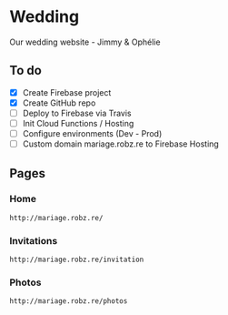 # Wedding
Our wedding website - Jimmy &amp; Ophélie

## To do

- [x] Create Firebase project
- [x] Create GitHub repo
- [ ] Deploy to Firebase via Travis
- [ ] Init Cloud Functions / Hosting
- [ ] Configure environments (Dev - Prod)
- [ ] Custom domain mariage.robz.re to Firebase Hosting

## Pages

### Home

```
http://mariage.robz.re/
```

### Invitations

```
http://mariage.robz.re/invitation
```

### Photos

```
http://mariage.robz.re/photos
```
